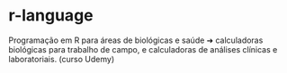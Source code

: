 # r-language

Programação em R para áreas de biológicas e saúde ➜ calculadoras biológicas para trabalho de campo, e calculadoras de análises clínicas e laboratoriais.
(curso Udemy)

